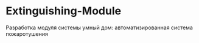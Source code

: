 # Extinguishing-Module
Разработка модуля системы умный дом: автоматизированная система пожаротушения
